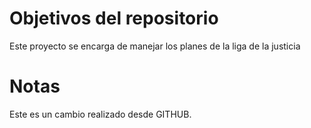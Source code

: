 # Objetivos del repositorio

Este proyecto se encarga de manejar los planes de la liga de la justicia

# Notas

Este es un cambio realizado desde GITHUB.


